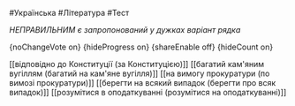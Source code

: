 #Українська #Література #Тест

*НЕПРАВИЛЬНИМ є запропонований у дужках варіант рядка*

{noChangeVote on}
{hideProgress on}
{shareEnable off}
{hideCount on}

[[відповідно до Конституції (за Конституцією)]]
[[багатий кам'яним вугіллям (багатий на кам'яне вугілля)]]
[[на вимогу прокуратури (по вимозі прокуратури)]]
[[берегти на всякий випадок (берегти про всяк випадок)]]
[[розумітися в оподаткуванні (розумітися на оподаткуванні)]]
